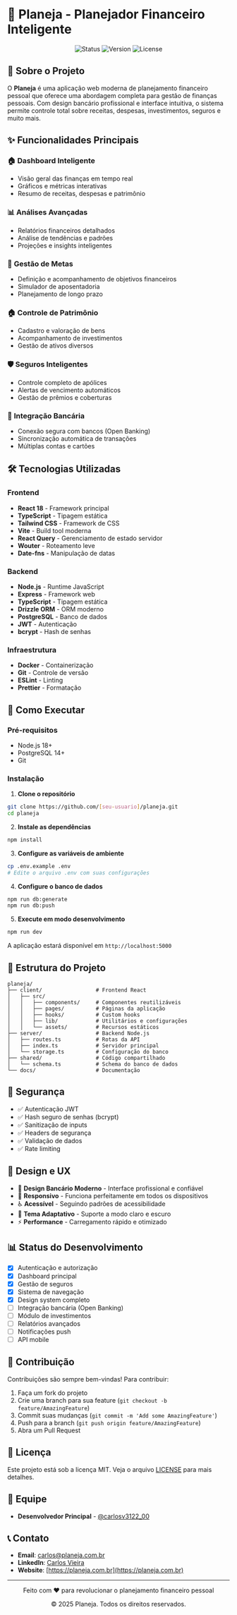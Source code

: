 # 🏦 Planeja - Planejador Financeiro Inteligente

<div align="center">
  <img src="https://img.shields.io/badge/Status-Em%20Desenvolvimento-yellow" alt="Status">
  <img src="https://img.shields.io/badge/Version-1.0.0-blue" alt="Version">
  <img src="https://img.shields.io/badge/License-MIT-green" alt="License">
</div>

## 📖 Sobre o Projeto

O **Planeja** é uma aplicação web moderna de planejamento financeiro pessoal que oferece uma abordagem completa para gestão de finanças pessoais. Com design bancário profissional e interface intuitiva, o sistema permite controle total sobre receitas, despesas, investimentos, seguros e muito mais.

## ✨ Funcionalidades Principais

### 🏠 **Dashboard Inteligente**
- Visão geral das finanças em tempo real
- Gráficos e métricas interativas
- Resumo de receitas, despesas e patrimônio

### 📊 **Análises Avançadas**
- Relatórios financeiros detalhados
- Análise de tendências e padrões
- Projeções e insights inteligentes

### 🎯 **Gestão de Metas**
- Definição e acompanhamento de objetivos financeiros
- Simulador de aposentadoria
- Planejamento de longo prazo

### 🏠 **Controle de Patrimônio**
- Cadastro e valoração de bens
- Acompanhamento de investimentos
- Gestão de ativos diversos

### 🛡️ **Seguros Inteligentes**
- Controle completo de apólices
- Alertas de vencimento automáticos
- Gestão de prêmios e coberturas

### 🏦 **Integração Bancária**
- Conexão segura com bancos (Open Banking)
- Sincronização automática de transações
- Múltiplas contas e cartões

## 🛠️ Tecnologias Utilizadas

### **Frontend**
- **React 18** - Framework principal
- **TypeScript** - Tipagem estática
- **Tailwind CSS** - Framework de CSS
- **Vite** - Build tool moderna
- **React Query** - Gerenciamento de estado servidor
- **Wouter** - Roteamento leve
- **Date-fns** - Manipulação de datas

### **Backend**
- **Node.js** - Runtime JavaScript
- **Express** - Framework web
- **TypeScript** - Tipagem estática
- **Drizzle ORM** - ORM moderno
- **PostgreSQL** - Banco de dados
- **JWT** - Autenticação
- **bcrypt** - Hash de senhas

### **Infraestrutura**
- **Docker** - Containerização
- **Git** - Controle de versão
- **ESLint** - Linting
- **Prettier** - Formatação

## 🚀 Como Executar

### **Pré-requisitos**
- Node.js 18+ 
- PostgreSQL 14+
- Git

### **Instalação**

1. **Clone o repositório**
```bash
git clone https://github.com/[seu-usuario]/planeja.git
cd planeja
```

2. **Instale as dependências**
```bash
npm install
```

3. **Configure as variáveis de ambiente**
```bash
cp .env.example .env
# Edite o arquivo .env com suas configurações
```

4. **Configure o banco de dados**
```bash
npm run db:generate
npm run db:push
```

5. **Execute em modo desenvolvimento**
```bash
npm run dev
```

A aplicação estará disponível em `http://localhost:5000`

## 📁 Estrutura do Projeto

```
planeja/
├── client/                 # Frontend React
│   ├── src/
│   │   ├── components/     # Componentes reutilizáveis
│   │   ├── pages/          # Páginas da aplicação
│   │   ├── hooks/          # Custom hooks
│   │   ├── lib/            # Utilitários e configurações
│   │   └── assets/         # Recursos estáticos
├── server/                 # Backend Node.js
│   ├── routes.ts           # Rotas da API
│   ├── index.ts            # Servidor principal
│   └── storage.ts          # Configuração do banco
├── shared/                 # Código compartilhado
│   └── schema.ts           # Schema do banco de dados
└── docs/                   # Documentação
```

## 🔐 Segurança

- ✅ Autenticação JWT
- ✅ Hash seguro de senhas (bcrypt)
- ✅ Sanitização de inputs
- ✅ Headers de segurança
- ✅ Validação de dados
- ✅ Rate limiting

## 📱 Design e UX

- 🎨 **Design Bancário Moderno** - Interface profissional e confiável
- 📱 **Responsivo** - Funciona perfeitamente em todos os dispositivos
- ♿ **Acessível** - Seguindo padrões de acessibilidade
- 🌙 **Tema Adaptativo** - Suporte a modo claro e escuro
- ⚡ **Performance** - Carregamento rápido e otimizado

## 📊 Status do Desenvolvimento

- [x] Autenticação e autorização
- [x] Dashboard principal
- [x] Gestão de seguros
- [x] Sistema de navegação
- [x] Design system completo
- [ ] Integração bancária (Open Banking)
- [ ] Módulo de investimentos
- [ ] Relatórios avançados
- [ ] Notificações push
- [ ] API mobile

## 🤝 Contribuição

Contribuições são sempre bem-vindas! Para contribuir:

1. Faça um fork do projeto
2. Crie uma branch para sua feature (`git checkout -b feature/AmazingFeature`)
3. Commit suas mudanças (`git commit -m 'Add some AmazingFeature'`)
4. Push para a branch (`git push origin feature/AmazingFeature`)
5. Abra um Pull Request

## 📝 Licença

Este projeto está sob a licença MIT. Veja o arquivo [LICENSE](LICENSE) para mais detalhes.

## 👥 Equipe

- **Desenvolvedor Principal** - [@carlosv3122_00](https://github.com/carlosv3122_00)

## 📞 Contato

- **Email**: carlos@planeja.com.br
- **LinkedIn**: [Carlos Vieira](https://linkedin.com/in/carlosv3122)
- **Website**: [https://planeja.com.br](https://planeja.com.br)

---

<div align="center">
  <p>Feito com ❤️ para revolucionar o planejamento financeiro pessoal</p>
  <p>© 2025 Planeja. Todos os direitos reservados.</p>
</div>
